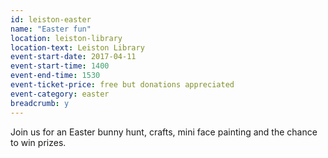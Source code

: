 ```yaml
---
id: leiston-easter
name: "Easter fun"
location: leiston-library
location-text: Leiston Library
event-start-date: 2017-04-11
event-start-time: 1400
event-end-time: 1530
event-ticket-price: free but donations appreciated
event-category: easter
breadcrumb: y
---
```


Join us for an Easter bunny hunt, crafts, mini face painting and the chance to win prizes.
